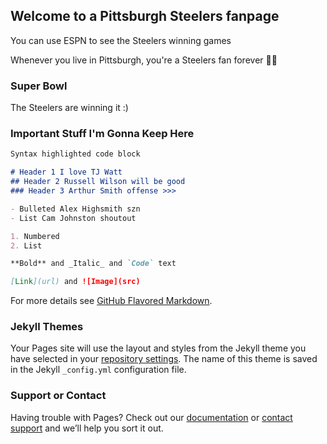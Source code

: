 ## Welcome to a Pittsburgh Steelers fanpage

You can use ESPN to see the Steelers winning games

Whenever you live in Pittsburgh, you're a Steelers fan forever 🤷‍♂️

### Super Bowl

The Steelers are winning it :)

### Important Stuff I'm Gonna Keep Here

```markdown
Syntax highlighted code block

# Header 1 I love TJ Watt
## Header 2 Russell Wilson will be good
### Header 3 Arthur Smith offense >>>

- Bulleted Alex Highsmith szn
- List Cam Johnston shoutout

1. Numbered 
2. List 

**Bold** and _Italic_ and `Code` text

[Link](url) and ![Image](src)
```

For more details see [GitHub Flavored Markdown](https://guides.github.com/features/mastering-markdown/).

### Jekyll Themes

Your Pages site will use the layout and styles from the Jekyll theme you have selected in your [repository settings](https://github.com/kalutes/CS193_Fall18_Lab1/settings). The name of this theme is saved in the Jekyll `_config.yml` configuration file.

### Support or Contact

Having trouble with Pages? Check out our [documentation](https://help.github.com/categories/github-pages-basics/) or [contact support](https://github.com/contact) and we’ll help you sort it out.
